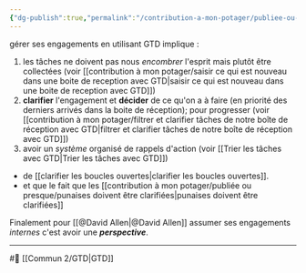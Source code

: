 ```yaml
---
{"dg-publish":true,"permalink":"/contribution-a-mon-potager/publiee-ou-presque/assumer-efficacement-ses-engagements-internes-avec-gtd/"}
---
```


gérer ses engagements en utilisant GTD implique :
1. les tâches ne doivent pas nous *encombrer* l'esprit mais plutôt être collectées (voir [[contribution à mon potager/saisir ce qui est nouveau dans une boite de reception avec GTD\|saisir ce qui est nouveau dans une boite de reception avec GTD]])
2. **clarifier** l'engagement et **décider** de ce qu'on a à faire (en priorité des derniers arrivés dans la boite de réception); pour progresser (voir [[contribution à mon potager/filtrer et clarifier tâches de notre boîte de réception avec GTD\|filtrer et clarifier tâches de notre boîte de réception avec GTD]])
3. avoir un *système* organisé de rappels d'action (voir [[Trier les tâches avec GTD\|Trier les tâches avec GTD]])
- de [[clarifier les boucles ouvertes\|clarifier les boucles ouvertes]].
- et que le fait que les [[contribution à mon potager/publiée ou presque/punaises doivent être clarifiées\|punaises doivent être clarifiées]]

Finalement pour [[@David Allen\|@David Allen]] assumer ses engagements *internes* c'est avoir une ***perspective***.

---
#🌲  [[Commun 2/GTD\|GTD]]